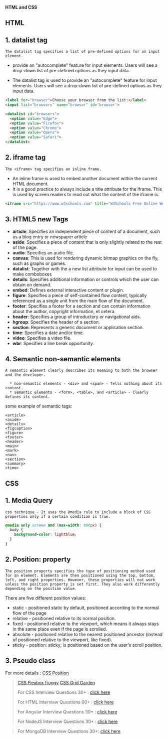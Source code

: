 **HTML and CSS** 

## **HTML**
## 1. datalist tag

    The datalist tag specifies a list of pre-defined options for an input element.
* provide an "autocomplete" feature for input elements. Users will see a drop-down list of pre-defined options as they input data.

* The datalist tag is used to provide an "autocomplete" feature for input elements. Users will see a drop-down list of pre-defined options as they input data.
```html
<label for="browser">Choose your browser from the list:</label>
<input list="browsers" name="browser" id="browser">

<datalist id="browsers">
  <option value="Edge">
  <option value="Firefox">
  <option value="Chrome">
  <option value="Opera">
  <option value="Safari">
</datalist>
```

## 2. iframe  tag
    The <iframe> tag specifies an inline frame.

* An inline frame is used to embed another document within the current HTML document.
* It is a good practice to always include a title attribute for the iframe. This is used by screen readers to read out what the content of the iframe is.

```html
<iframe src="https://www.w3schools.com" title="W3Schools Free Online Web Tutorials"></iframe>
```

## 3. HTML5 new Tags

* **article**: 	 Specifies an independent piece of content of a document, such as a blog entry or newspaper article
* **aside**: 	Specifies a piece of content that is only slightly related to the rest of the page.
* **audio**: 	Specifies an audio file.
* **canvas**: 	This is used for rendering dynamic bitmap graphics on the fly, such as graphs or games.
* **datalist**: 	Together with the a new list attribute for input can be used to make comboboxes
* **details**: 	Specifies additional information or controls which the user can obtain on demand.
* **embed**: 	Defines external interactive content or plugin.
* **figure**: 	Specifies a piece of self-contained flow content, typically referenced as a single unit from the main flow of the document.
* **footer**: 	Specifies a footer for a section and can contain information about the author, copyright information, et cetera.
* **header**: 	Specifies a group of introductory or navigational aids.
* **hgroup**: 	Specifies the header of a section.
* **section**: 	Represents a generic document or application section.
* **time**: 	Specifies a date and/or time.
* **video**: 	Specifies a video file.
* **wbr**: 	Specifies a line break opportunity.

## 4. Semantic non-semantic elements
    A semantic element clearly describes its meaning to both the browser and the developer.

```
  * non-semantic elements - <div> and <span> - Tells nothing about its content.
  * semantic elements - <form>, <table>, and <article> - Clearly defines its content.
```

some example of semantic tags:

```
<article>
<aside>
<details>
<figcaption>
<figure>
<footer>
<header>
<main>
<mark>
<nav>
<section>
<summary>
<time>
```



## **CSS**

## 1. Media Query
    css technique - It uses the @media rule to include a block of CSS properties only if a certain condition is true.
```css
@media only screen and (max-width: 600px) {
  body {
    background-color: lightblue;
  }
}
```

## 2. Position: property
    The position property specifies the type of positioning method used for an element. Elements are then positioned using the top, bottom, left, and right properties. However, these properties will not work unless the position property is set first. They also work differently depending on the position value.

  There are five different position values:

  * static - positioned static by default, positioned according to the normal flow of the page
  * relative -  positioned relative to its normal position.
  * fixed - positioned relative to the viewport, which means it always stays in the same place even if the page is scrolled.
  * absolute - positioned relative to the nearest positioned ancestor (instead of positioned relative to the viewport, like fixed).
  * sticky - position: sticky; is positioned based on the user's scroll position.


## 3. Pseudo class

For more details : [CSS Position](https://www.w3schools.com/css/css_positioning.asp)

>  [CSS Flexbox froggy](https://flexboxfroggy.com/)   [CSS Grid Garden](https://cssgridgarden.com/)
>
> For CSS Interview Questions 30+ : [click here](https://www.interviewbit.com/css-interview-questions/)
> 
> For HTML Interview Questions 60+ : [click here](https://www.interviewbit.com/html-interview-questions/)
> 
> For Angular Interview Questions 30+ : [click here](https://www.interviewbit.com/angular-interview-questions/)
> 
> For NodeJS Interview Questions 30+ : [click here](https://www.interviewbit.com/node-js-interview-questions/)


> For MongoDB Interview Questions 30+: [click here](https://www.interviewbit.com/mongodb-interview-questions/)
